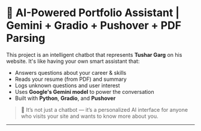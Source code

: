 # 👤 AI-Powered Portfolio Assistant | Gemini + Gradio + Pushover + PDF Parsing

This project is an intelligent chatbot that represents **Tushar Garg** on his website. It's like having your own smart assistant that:
- Answers questions about your career & skills
- Reads your resume (from PDF) and summary
- Logs unknown questions and user interest
- Uses **Google's Gemini model** to power the conversation
- Built with **Python**, **Gradio**, and **Pushover**

> 📍 It’s not just a chatbot — it’s a personalized AI interface for anyone who visits your site and wants to know more about you.

---
